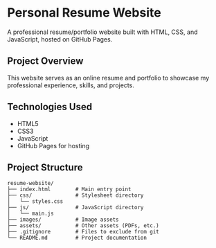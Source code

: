 # Personal Resume Website

A professional resume/portfolio website built with HTML, CSS, and JavaScript, hosted on GitHub Pages.

## Project Overview

This website serves as an online resume and portfolio to showcase my professional experience, skills, and projects.

## Technologies Used

- HTML5
- CSS3
- JavaScript
- GitHub Pages for hosting

## Project Structure

```
resume-website/
├── index.html        # Main entry point
├── css/              # Stylesheet directory
│   └── styles.css
├── js/               # JavaScript directory
│   └── main.js
├── images/           # Image assets
├── assets/           # Other assets (PDFs, etc.)
├── .gitignore        # Files to exclude from git
└── README.md         # Project documentation
```
